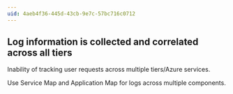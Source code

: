 ```yaml
---
uid: 4aeb4f36-445d-43cb-9e7c-57bc716c0712
---
```

## Log information is collected and correlated across all tiers

<div class="alert is-warning"><p>Inability of tracking user requests across multiple tiers/Azure services.</p></div>

Use Service Map and Application Map for logs across multiple components.